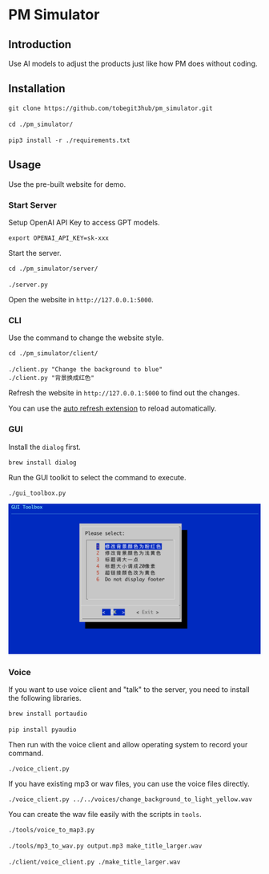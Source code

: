 # PM Simulator

## Introduction

Use AI models to adjust the products just like how PM does without coding.

## Installation

```
git clone https://github.com/tobegit3hub/pm_simulator.git

cd ./pm_simulator/

pip3 install -r ./requirements.txt
```

## Usage

Use the pre-built website for demo.

### Start Server

Setup OpenAI API Key to access GPT models.

```
export OPENAI_API_KEY=sk-xxx
```

Start the server.

```
cd ./pm_simulator/server/

./server.py
```

Open the website in `http://127.0.0.1:5000`.

### CLI

Use the command to change the website style.

```
cd ./pm_simulator/client/

./client.py "Change the background to blue"
./client.py "背景换成红色"
```

Refresh the website in `http://127.0.0.1:5000` to find out the changes.

You can use the [auto refresh extension](https://chrome.google.com/webstore/detail/easy-auto-refresh/aabcgdmkeabbnleenpncegpcngjpnjkc) to reload automatically.

### GUI

Install the `dialog` first.

```
brew install dialog
```

Run the GUI toolkit to select the command to execute.

```
./gui_toolbox.py
```

![](./images/gui_toolbox.png)

### Voice

If you want to use voice client and "talk" to the server, you need to install the following libraries.

```
brew install portaudio

pip install pyaudio
```

Then run with the voice client and allow operating system to record your command.

```
./voice_client.py
```

If you have existing mp3 or wav files, you can use the voice files directly.

```
./voice_client.py ../../voices/change_background_to_light_yellow.wav
```

You can create the wav file easily with the scripts in `tools`.

```
./tools/voice_to_map3.py

./tools/mp3_to_wav.py output.mp3 make_title_larger.wav

./client/voice_client.py ./make_title_larger.wav
```

